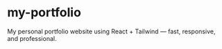# my-portfolio
My personal portfolio website using React + Tailwind — fast, responsive, and professional.

